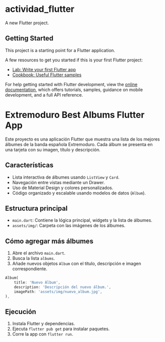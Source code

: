 # actividad_flutter

A new Flutter project.

## Getting Started

This project is a starting point for a Flutter application.

A few resources to get you started if this is your first Flutter project:

- [Lab: Write your first Flutter app](https://docs.flutter.dev/get-started/codelab)
- [Cookbook: Useful Flutter samples](https://docs.flutter.dev/cookbook)

For help getting started with Flutter development, view the
[online documentation](https://docs.flutter.dev/), which offers tutorials,
samples, guidance on mobile development, and a full API reference.
# Extremoduro Best Albums Flutter App

Este proyecto es una aplicación Flutter que muestra una lista de los mejores álbumes de la banda española Extremoduro. Cada álbum se presenta en una tarjeta con su imagen, título y descripción.

## Características
- Lista interactiva de álbumes usando `ListView` y `Card`.
- Navegación entre vistas mediante un Drawer.
- Uso de Material Design y colores personalizados.
- Código organizado y escalable usando modelos de datos (`Album`).

## Estructura principal
- `main.dart`: Contiene la lógica principal, widgets y la lista de álbumes.
- `assets/img/`: Carpeta con las imágenes de los álbumes.

## Cómo agregar más álbumes
1. Abre el archivo `main.dart`.
2. Busca la lista `albums`.
3. Añade nuevos objetos `Album` con el título, descripción e imagen correspondiente.

```dart
Album(
	title: 'Nuevo Álbum',
	description: 'Descripción del nuevo álbum.',
	imagePath: 'assets/img/nuevo_album.jpg',
),
```

## Ejecución
1. Instala Flutter y dependencias.
2. Ejecuta `flutter pub get` para instalar paquetes.
3. Corre la app con `flutter run`.
